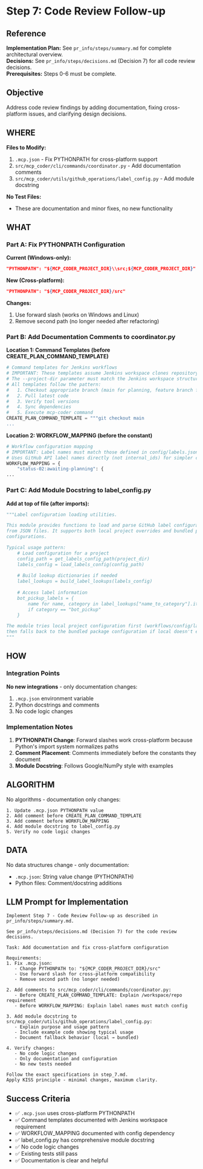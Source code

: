 # Step 7: Code Review Follow-up

## Reference
**Implementation Plan:** See `pr_info/steps/summary.md` for complete architectural overview.  
**Decisions:** See `pr_info/steps/decisions.md` (Decision 7) for all code review decisions.  
**Prerequisites:** Steps 0-6 must be complete.

## Objective
Address code review findings by adding documentation, fixing cross-platform issues, and clarifying design decisions.

## WHERE

**Files to Modify:**
1. `.mcp.json` - Fix PYTHONPATH for cross-platform support
2. `src/mcp_coder/cli/commands/coordinator.py` - Add documentation comments
3. `src/mcp_coder/utils/github_operations/label_config.py` - Add module docstring

**No Test Files:**
- These are documentation and minor fixes, no new functionality

## WHAT

### Part A: Fix PYTHONPATH Configuration

**Current (Windows-only):**
```json
"PYTHONPATH": "${MCP_CODER_PROJECT_DIR}\\src;${MCP_CODER_PROJECT_DIR}"
```

**New (Cross-platform):**
```json
"PYTHONPATH": "${MCP_CODER_PROJECT_DIR}/src"
```

**Changes:**
1. Use forward slash (works on Windows and Linux)
2. Remove second path (no longer needed after refactoring)

### Part B: Add Documentation Comments to coordinator.py

**Location 1: Command Templates (before CREATE_PLAN_COMMAND_TEMPLATE)**
```python
# Command templates for Jenkins workflows
# IMPORTANT: These templates assume Jenkins workspace clones repository to /workspace/repo
# The --project-dir parameter must match the Jenkins workspace structure
# All templates follow the pattern:
#   1. Checkout appropriate branch (main for planning, feature branch for implementation/PR)
#   2. Pull latest code
#   3. Verify tool versions
#   4. Sync dependencies
#   5. Execute mcp-coder command
CREATE_PLAN_COMMAND_TEMPLATE = """git checkout main
...
```

**Location 2: WORKFLOW_MAPPING (before the constant)**
```python
# Workflow configuration mapping
# IMPORTANT: Label names must match those defined in config/labels.json
# Uses GitHub API label names directly (not internal_ids) for simpler code
WORKFLOW_MAPPING = {
    "status-02:awaiting-planning": {
...
```

### Part C: Add Module Docstring to label_config.py

**Add at top of file (after imports):**
```python
"""Label configuration loading utilities.

This module provides functions to load and parse GitHub label configurations
from JSON files. It supports both local project overrides and bundled package
configurations.

Typical usage pattern:
    # Load configuration for a project
    config_path = get_labels_config_path(project_dir)
    labels_config = load_labels_config(config_path)
    
    # Build lookup dictionaries if needed
    label_lookups = build_label_lookups(labels_config)
    
    # Access label information
    bot_pickup_labels = {
        name for name, category in label_lookups["name_to_category"].items()
        if category == "bot_pickup"
    }

The module tries local project configuration first (workflows/config/labels.json),
then falls back to the bundled package configuration if local doesn't exist.
"""
```

## HOW

### Integration Points

**No new integrations** - only documentation changes:
1. `.mcp.json` environment variable
2. Python docstrings and comments
3. No code logic changes

### Implementation Notes

1. **PYTHONPATH Change**: Forward slashes work cross-platform because Python's import system normalizes paths
2. **Comment Placement**: Comments immediately before the constants they document
3. **Module Docstring**: Follows Google/NumPy style with examples

## ALGORITHM

No algorithms - documentation only changes:
```
1. Update .mcp.json PYTHONPATH value
2. Add comment before CREATE_PLAN_COMMAND_TEMPLATE
3. Add comment before WORKFLOW_MAPPING
4. Add module docstring to label_config.py
5. Verify no code logic changes
```

## DATA

No data structures change - only documentation:
- `.mcp.json`: String value change (PYTHONPATH)
- Python files: Comment/docstring additions

## LLM Prompt for Implementation

```
Implement Step 7 - Code Review Follow-up as described in pr_info/steps/summary.md.

See pr_info/steps/decisions.md (Decision 7) for the code review decisions.

Task: Add documentation and fix cross-platform configuration

Requirements:
1. Fix .mcp.json:
   - Change PYTHONPATH to: "${MCP_CODER_PROJECT_DIR}/src"
   - Use forward slash for cross-platform compatibility
   - Remove second path (no longer needed)

2. Add comments to src/mcp_coder/cli/commands/coordinator.py:
   - Before CREATE_PLAN_COMMAND_TEMPLATE: Explain /workspace/repo requirement
   - Before WORKFLOW_MAPPING: Explain label names must match config

3. Add module docstring to src/mcp_coder/utils/github_operations/label_config.py:
   - Explain purpose and usage pattern
   - Include example code showing typical usage
   - Document fallback behavior (local → bundled)

4. Verify changes:
   - No code logic changes
   - Only documentation and configuration
   - No new tests needed

Follow the exact specifications in step_7.md.
Apply KISS principle - minimal changes, maximum clarity.
```

## Success Criteria

- ✅ `.mcp.json` uses cross-platform PYTHONPATH
- ✅ Command templates documented with Jenkins workspace requirement
- ✅ WORKFLOW_MAPPING documented with config dependency
- ✅ label_config.py has comprehensive module docstring
- ✅ No code logic changes
- ✅ Existing tests still pass
- ✅ Documentation is clear and helpful
